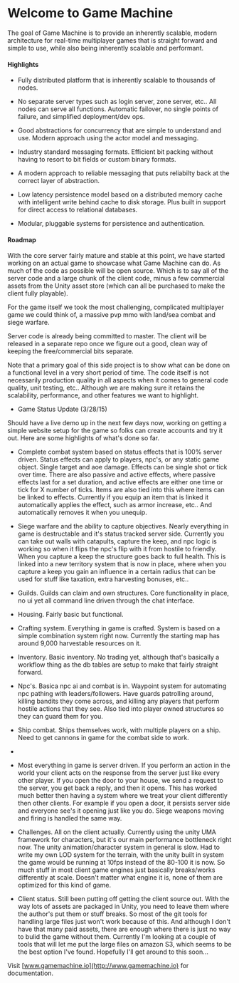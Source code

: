 # Welcome to Game Machine

The goal of Game Machine is to provide an inherently scalable, modern architecture for real-time multiplayer games that is straight forward and simple to use, while also being inherently scalable and performant.

#### Highlights

- Fully distributed platform that is inherently scalable to thousands of nodes.

- No separate server types such as login server, zone server, etc..  All nodes can serve all functions.  Automatic failover, no single points of failure, and simplified deployment/dev ops.
 
- Good abstractions for concurrency that are simple to understand and use.  Modern approach using the actor model and messaging.

- Industry standard messaging formats.  Efficient bit packing without having to resort to bit fields or custom binary formats.

- A modern approach to reliable messaging that puts reliabilty back at the correct layer of abstraction.

- Low latency persistence model based on a distributed memory cache with intelligent write behind cache to disk storage.  Plus built in support for direct access to relational databases.

-  Modular, pluggable systems for persistence and authentication.


#### Roadmap

With the core server fairly mature and stable at this point, we have started working on an actual game to showcase what Game Machine can do.  As much of the code as possible will be open source.  Which is to say all of the server code and a large chunk of the client code, minus a few commercial assets from the Unity asset store (which can all be purchased to make the client fully playable).

For the game itself we took the most challenging, complicated multiplayer game we could think of, a massive pvp mmo with land/sea combat and siege warfare.  

Server code is already being committed to master.  The client will be released in a separate repo once we figure out a good, clean way of keeping the free/commercial bits separate.

Note that a primary goal of this side project is to show what can be done on a functional level in a very short period of time.  The code itself is not necessarily production quality in all aspects when it comes to general code quality, unit testing, etc..  Although we are making sure it retains the scalability, performance, and other features we want to highlight. 
* Game Status Update (3/28/15)

Should have a live demo up in the next few days now, working on getting a simple website setup for the game so folks can create accounts and try it out.  Here are some highlights of what's done so far.

-  Complete combat system based on status effects that is 100% server driven.  Status effects can apply to players, npc's, or any static game object.  Single target and aoe damage.  Effects can be single shot or tick over time.  There are also passive and active effects, where passive effects last for a set duration, and active effects are either one time or tick for X number of ticks.  Items are also tied into this where items can be linked to effects.  Currently if you equip an item that is linked it automatically applies the effect, such as armor increase, etc..  And automatically removes it when you unequip.

- Siege warfare and the ability to capture objectives.  Nearly everything in game is destructable and it's status tracked server side.  Currently you can take out walls with catapults, capture the keep, and npc logic is working so when it flips the npc's flip with it from hostile to friendly.  When you capture a keep the structure goes back to full health.  This is linked into a new territory system that is now in place, where when you capture a keep you gain an influence in a certain radius that can be used for stuff like taxation, extra harvesting bonuses, etc..

-  Guilds.  Guilds can claim and own structures.  Core functionality in place, no ui yet all command line driven through the chat interface.

-  Housing.  Fairly basic but functional.
 
-  Crafting system.  Everything in game is crafted.  System is based on a simple combination system right now.  Currently the starting map has around 9,000 harvestable resources on it.  

- Inventory.  Basic inventory.  No trading yet, although that's basically a workflow thing as the db tables are setup to make that fairly straight forward.

- Npc's.  Basica npc ai and combat is in.  Waypoint system for automating npc pathing with leaders/followers.  Have guards patrolling around, killing bandits they come across, and killing any players that perform hostile actions that they see.  Also tied into player owned structures so they can guard them for you.

- Ship combat.  Ships themselves work, with multiple players on a ship.  Need to get cannons in game for the combat side to work.
- 
- Most everything in game is server driven.  If you perform an action in the world your client acts on the response from the server just like every other player.  If you open the door to your house, we send a request to the server, you get back a reply, and then it opens.  This has worked much better then having a system where we treat your client differently then other clients.  For example if you open a door, it persists server side and everyone see's it opening just like you do.  Siege weapons moving and firing is handled the same way.


- Challenges.  All on the client actually.  Currently using the unity UMA framework for characters, but it's our main performance bottleneck right now.  The unity animation/character system in general is slow. Had to write my own LOD system for the terrain, with the unity built in system the game would be running at 10fps instead of the 80-100 it is now.  So much stuff in most client game engines just basically breaks/works differently at scale.  Doesn't matter what engine it is, none of them are optimized for this kind of game.


- Client status.  Still been putting off getting the client source out.  With the way lots of assets are packaged in Unity, you need to leave them where the author's put them or stuff breaks.  So most of the git tools for handling large files just won't work because of this.  And although I don't have that many paid assets, there are enough where there is just no way to bulid the game without them.  Currently I'm looking at a couple of tools that will let me put the large files on amazon S3, which seems to be the best option I've found.  Hopefully I'll get around to this soon...



Visit [www.gamemachine.io](http://www.gamemachine.io) for documentation.

